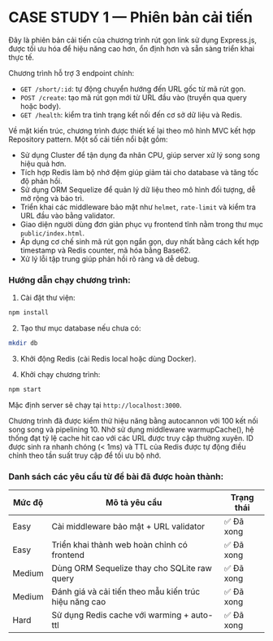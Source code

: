 # CASE STUDY 1 — Phiên bản cải tiến

Đây là phiên bản cải tiến của chương trình rút gọn link sử dụng Express.js, được tối ưu hóa để hiệu năng cao hơn, ổn định hơn và sẵn sàng triển khai thực tế.

Chương trình hỗ trợ 3 endpoint chính:
- `GET /short/:id`: tự động chuyển hướng đến URL gốc từ mã rút gọn.
- `POST /create`: tạo mã rút gọn mới từ URL đầu vào (truyền qua query hoặc body).
- `GET /health`: kiểm tra tình trạng kết nối đến cơ sở dữ liệu và Redis.

Về mặt kiến trúc, chương trình được thiết kế lại theo mô hình MVC kết hợp Repository pattern. Một số cải tiến nổi bật gồm:
- Sử dụng Cluster để tận dụng đa nhân CPU, giúp server xử lý song song hiệu quả hơn.
- Tích hợp Redis làm bộ nhớ đệm giúp giảm tải cho database và tăng tốc độ phản hồi.
- Sử dụng ORM Sequelize để quản lý dữ liệu theo mô hình đối tượng, dễ mở rộng và bảo trì.
- Triển khai các middleware bảo mật như `helmet`, `rate-limit` và kiểm tra URL đầu vào bằng validator.
- Giao diện người dùng đơn giản phục vụ frontend tĩnh nằm trong thư mục `public/index.html`.
- Áp dụng cơ chế sinh mã rút gọn ngắn gọn, duy nhất bằng cách kết hợp timestamp và Redis counter, mã hóa bằng Base62.
- Xử lý lỗi tập trung giúp phản hồi rõ ràng và dễ debug.


### Hướng dẫn chạy chương trình:

1. Cài đặt thư viện:
```bash
npm install
```

2. Tạo thư mục database nếu chưa có:
```bash
mkdir db
```

3. Khởi động Redis (cài Redis local hoặc dùng Docker).

4. Khởi chạy chương trình:
```bash
npm start
```
Mặc định server sẽ chạy tại `http://localhost:3000`.

Chương trình đã được kiểm thử hiệu năng bằng autocannon với 100 kết nối song song và pipelining 10. Nhờ sử dụng middleware warmupCache(), hệ thống đạt tỷ lệ cache hit cao với các URL được truy cập thường xuyên. ID được sinh ra nhanh chóng (< 1ms) và TTL của Redis được tự động điều chỉnh theo tần suất truy cập để tối ưu bộ nhớ.

### Danh sách các yêu cầu từ đề bài đã được hoàn thành:

| Mức độ | Mô tả yêu cầu                                               | Trạng thái |
|--------|-------------------------------------------------------------|------------|
| Easy   | Cài middleware bảo mật + URL validator                      | ✅ Đã xong |
| Easy   | Triển khai thành web hoàn chỉnh có frontend                 | ✅ Đã xong |
| Medium | Dùng ORM Sequelize thay cho SQLite raw query                | ✅ Đã xong |
| Medium | Đánh giá và cải tiến theo mẫu kiến trúc hiệu năng cao      | ✅ Đã xong |
| Hard   | Sử dụng Redis cache với warming + auto-ttl                  | ✅ Đã xong |
